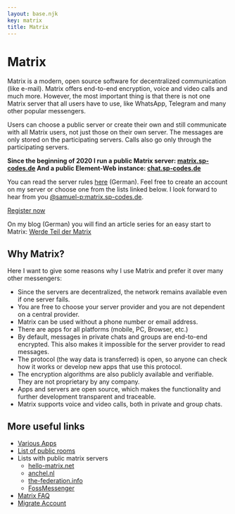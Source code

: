 ```yaml
---
layout: base.njk
key: matrix
title: Matrix
---
```

# <i class="si si-matrix"></i> Matrix

Matrix is a modern, open source software for decentralized communication (like e-mail). Matrix offers end-to-end encryption, voice and video calls and much more. However, the most important thing is that there is not one Matrix server that all users have to use, like WhatsApp, Telegram and many other popular messengers.

Users can choose a public server or create their own and still communicate with all Matrix users, not just those on their own server. The messages are only stored on the participating servers. Calls also go only through the participating servers.

__Since the beginning of 2020 I run a public Matrix server: [matrix.sp-codes.de](https://matrix.sp-codes.de/) And a public Element-Web instance: [chat.sp-codes.de](https://chat.sp-codes.de/)__

You can read the server rules [here](https://matrix.sp-codes.de/_matrix/consent) (German). Feel free to create an account on my server or choose one from the lists linked below. I look forward to hear from you [@samuel-p:matrix.sp-codes.de](https://matrix.to/#/@samuel-p:matrix.sp-codes.de).

<div class="text-center mb-3">
<a class="card d-inline-block font-weight-bold" target="_blank" href="https://chat.sp-codes.de/#/register">Register now</a>
</div>

On my blog (German) you will find an article series for an easy start to Matrix: [Werde Teil der Matrix](https://blog.sp-codes.de/werde-teil-der-matrix-matrix-teil-1/)

## Why Matrix?

Here I want to give some reasons why I use Matrix and prefer it over many other messengers:

* Since the servers are decentralized, the network remains available even if one server fails.
* You are free to choose your server provider and you are not dependent on a central provider.
* Matrix can be used without a phone number or email address.
* There are apps for all platforms (mobile, PC, Browser, etc.)
* By default, messages in private chats and groups are end-to-end encrypted. This also makes it impossible for the server provider to read messages.
* The protocol (the way data is transferred) is open, so anyone can check how it works or develop new apps that use this protocol.
* The encryption algorithms are also publicly available and verifiable. They are not proprietary by any company.
* Apps and servers are open source, which makes the functionality and further development transparent and traceable.
* Matrix supports voice and video calls, both in private and group chats.

## More useful links

* [Various Apps](https://matrix.org/clients)
* [List of public rooms](https://view.matrix.org/)
* Lists with public matrix servers
  * [hello-matrix.net](https://www.hello-matrix.net/public_servers.php)
  * [anchel.nl](https://publiclist.anchel.nl/)
  * [the-federation.info](https://the-federation.info/protocol/matrix)
  * [FossMessenger](https://fediverse.blog/~/FossMessenger/matrix-server)
* [Matrix FAQ](https://matrix.org/faq/)
* [Migrate Account](https://ems.element.io/tools/matrix-migration)
